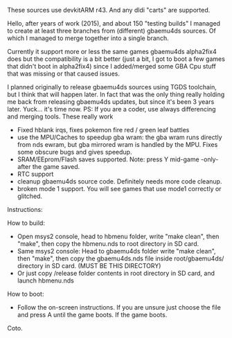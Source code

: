 These sources use devkitARM r43. And any dldi "carts" are supported.

Hello, after years of work (2015), and about 150 "testing builds" I managed to create at least three branches from (different) gbaemu4ds sources. Of which I managed to merge together into
a single branch.

Currently it support more or less the same games gbaemu4ds alpha2fix4 does but the compatibility is a bit better (just a bit, I got to boot a few games that didn't boot in alpha2fix4) since 
I added/merged some GBA Cpu stuff that was missing or that caused issues.

I planned originally to release gbaemu4ds sources using TGDS toolchain, but I think that will happen later. 
In fact that was the only thing really holding me back from releasing gbaemu4ds updates, but since it's been 3 years later. Yuck... it's time now.
PS: If you are a coder, use always differencing and merging tools. These really work

- Fixed hblank irqs, fixes pokemon fire red / green leaf battles
- use the MPU/Caches to speedup gba wram: the gba wram runs directly from nds ewram, but gba mirrored wram is handled by the MPU. Fixes some obscure bugs and gives speedup.
- SRAM/EEprom/Flash saves supported. Note: press Y mid-game -only- after the game saved. 
- RTC support
- cleanup gbaemu4ds source code. Definitely needs more code cleanup.
- broken mode 1 support. You will see games that use mode1 correctly or glitched.


Instructions:

How to build: 
 - Open msys2 console, head to hbmenu folder, write "make clean", then "make", then copy the hbmenu.nds to root directory in SD card.
 - Same msys2 console: Head to gbaemu4ds folder write "make clean", then "make", then copy the gbaemu4ds.nds file inside root/gbaemu4ds/ directory in SD card. (MUST BE THIS DIRECTORY)
 - Or just copy /release folder contents in root directory in SD card, and launch hbmenu.nds


How to boot: 
 - Follow the on-screen instructions. If you are unsure just choose the file and press A until the game boots. If the game boots.
 
 
 Coto.